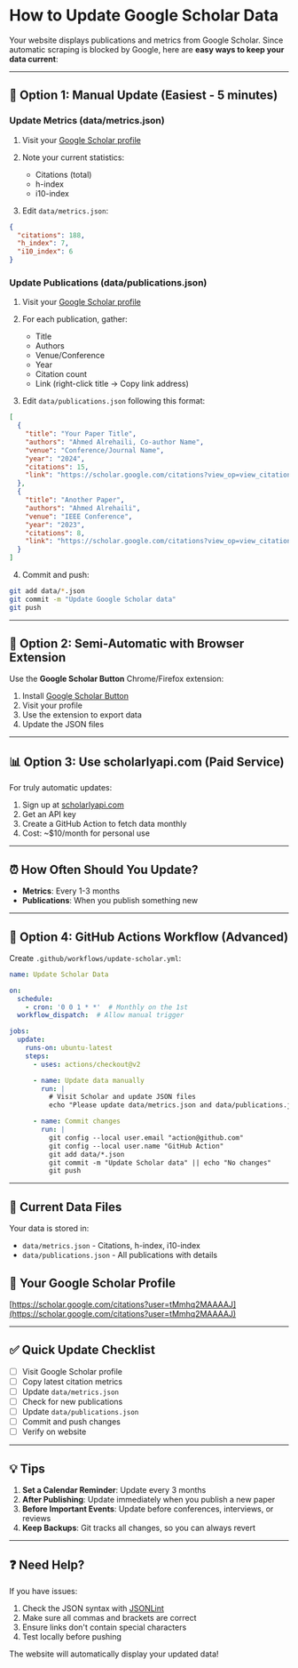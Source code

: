 # How to Update Google Scholar Data

Your website displays publications and metrics from Google Scholar. Since automatic scraping is blocked by Google, here are **easy ways to keep your data current**:

---

## 🎯 Option 1: Manual Update (Easiest - 5 minutes)

### Update Metrics (data/metrics.json)

1. Visit your [Google Scholar profile](https://scholar.google.com/citations?user=tMmhq2MAAAAJ)
2. Note your current statistics:
   - Citations (total)
   - h-index
   - i10-index

3. Edit `data/metrics.json`:
```json
{
  "citations": 188,
  "h_index": 7,
  "i10_index": 6
}
```

### Update Publications (data/publications.json)

1. Visit your [Google Scholar profile](https://scholar.google.com/citations?user=tMmhq2MAAAAJ)
2. For each publication, gather:
   - Title
   - Authors
   - Venue/Conference
   - Year
   - Citation count
   - Link (right-click title → Copy link address)

3. Edit `data/publications.json` following this format:
```json
[
  {
    "title": "Your Paper Title",
    "authors": "Ahmed Alrehaili, Co-author Name",
    "venue": "Conference/Journal Name",
    "year": "2024",
    "citations": 15,
    "link": "https://scholar.google.com/citations?view_op=view_citation&..."
  },
  {
    "title": "Another Paper",
    "authors": "Ahmed Alrehaili",
    "venue": "IEEE Conference",
    "year": "2023",
    "citations": 8,
    "link": "https://scholar.google.com/citations?view_op=view_citation&..."
  }
]
```

4. Commit and push:
```bash
git add data/*.json
git commit -m "Update Google Scholar data"
git push
```

---

## 🔄 Option 2: Semi-Automatic with Browser Extension

Use the **Google Scholar Button** Chrome/Firefox extension:

1. Install [Google Scholar Button](https://chrome.google.com/webstore/detail/google-scholar-button/)
2. Visit your profile
3. Use the extension to export data
4. Update the JSON files

---

## 📊 Option 3: Use scholarlyapi.com (Paid Service)

For truly automatic updates:

1. Sign up at [scholarlyapi.com](https://scholarlyapi.com/)
2. Get an API key
3. Create a GitHub Action to fetch data monthly
4. Cost: ~$10/month for personal use

---

## ⏰ How Often Should You Update?

- **Metrics**: Every 1-3 months
- **Publications**: When you publish something new

---

## 🤖 Option 4: GitHub Actions Workflow (Advanced)

Create `.github/workflows/update-scholar.yml`:

```yaml
name: Update Scholar Data

on:
  schedule:
    - cron: '0 0 1 * *'  # Monthly on the 1st
  workflow_dispatch:  # Allow manual trigger

jobs:
  update:
    runs-on: ubuntu-latest
    steps:
      - uses: actions/checkout@v2

      - name: Update data manually
        run: |
          # Visit Scholar and update JSON files
          echo "Please update data/metrics.json and data/publications.json"

      - name: Commit changes
        run: |
          git config --local user.email "action@github.com"
          git config --local user.name "GitHub Action"
          git add data/*.json
          git commit -m "Update Scholar data" || echo "No changes"
          git push
```

---

## 📝 Current Data Files

Your data is stored in:
- `data/metrics.json` - Citations, h-index, i10-index
- `data/publications.json` - All publications with details

## 🔗 Your Google Scholar Profile

[https://scholar.google.com/citations?user=tMmhq2MAAAAJ](https://scholar.google.com/citations?user=tMmhq2MAAAAJ)

---

## ✅ Quick Update Checklist

- [ ] Visit Google Scholar profile
- [ ] Copy latest citation metrics
- [ ] Update `data/metrics.json`
- [ ] Check for new publications
- [ ] Update `data/publications.json`
- [ ] Commit and push changes
- [ ] Verify on website

---

## 💡 Tips

1. **Set a Calendar Reminder**: Update every 3 months
2. **After Publishing**: Update immediately when you publish a new paper
3. **Before Important Events**: Update before conferences, interviews, or reviews
4. **Keep Backups**: Git tracks all changes, so you can always revert

---

## ❓ Need Help?

If you have issues:
1. Check the JSON syntax with [JSONLint](https://jsonlint.com/)
2. Make sure all commas and brackets are correct
3. Ensure links don't contain special characters
4. Test locally before pushing

The website will automatically display your updated data!

